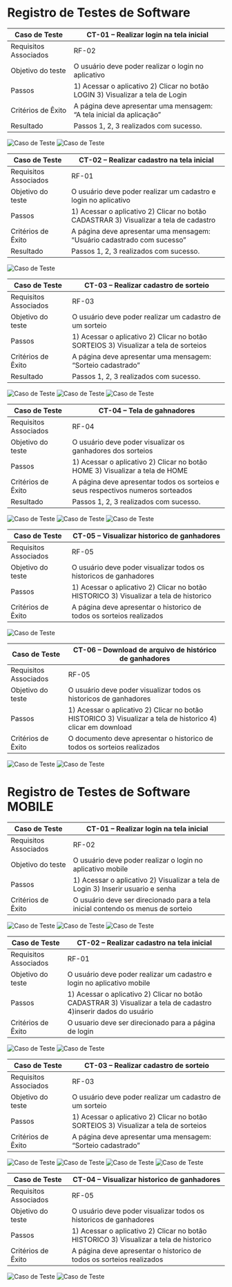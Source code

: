 # Registro de Testes de Software

|Caso de Teste            | CT-01 – Realizar login na tela inicial  |
|-------------------------|-----------------------------------------|
|Requisitos Associados    | RF-02                                   |
|Objetivo do teste        |O usuário deve poder realizar o login no aplicativo |
|Passos                   | 1) Acessar o aplicativo 2) Clicar no botão LOGIN 3) Visualizar a tela de Login |
|Critérios de Êxito       |A página deve apresentar uma mensagem: “A tela inicial da aplicação” |
|Resultado                | Passos 1, 2, 3  realizados com sucesso.  |
![Caso de Teste](img/registrodeteste/ct-01.JPG)
![Caso de Teste](img/registrodeteste/ct-01-1.JPG)


|Caso de Teste            | CT-02 – Realizar cadastro na tela inicial |
|-------------------------|-----------------------------------------|
|Requisitos Associados    | RF-01                                   |
|Objetivo do teste        |O usuário deve poder realizar um cadastro e login no aplicativo |
|Passos                   | 1) Acessar o aplicativo 2) Clicar no botão CADASTRAR 3) Visualizar a tela de cadastro |
|Critérios de Êxito       |A página deve apresentar uma mensagem: “Usuário cadastrado com sucesso” |
|Resultado                | Passos 1, 2, 3  realizados com sucesso.  |
![Caso de Teste](img/registrodeteste/ct-02.JPG)


|Caso de Teste            | CT-03 – Realizar cadastro de sorteio |
|-------------------------|-----------------------------------------|
|Requisitos Associados    | RF-03                                   |
|Objetivo do teste        |O usuário deve poder realizar um cadastro de um sorteio |
|Passos                   | 1) Acessar o aplicativo 2) Clicar no botão SORTEIOS 3) Visualizar a tela de sorteios |
|Critérios de Êxito       |A página deve apresentar uma mensagem: “Sorteio cadastrado” |
|Resultado                | Passos 1, 2, 3  realizados com sucesso.  |
![Caso de Teste](img/registrodeteste/ct-03.JPG)
![Caso de Teste](img/registrodeteste/ct-03-1.JPG)
![Caso de Teste](img/registrodeteste/ct-03-2.JPG)

|Caso de Teste            | CT-04 – Tela de gahnadores |
|-------------------------|-----------------------------------------|
|Requisitos Associados    | RF-04                                   |
|Objetivo do teste        |O usuário deve poder visualizar os ganhadores dos sorteios |
|Passos                   | 1) Acessar o aplicativo 2) Clicar no botão HOME 3) Visualizar a tela de HOME |
|Critérios de Êxito       |A página deve apresentar todos os sorteios e seus respectivos numeros sorteados |
|Resultado                | Passos 1, 2, 3  realizados com sucesso.  |
![Caso de Teste](img/registrodeteste/ct-04.JPG)
![Caso de Teste](img/registrodeteste/ct-04-1.JPG)
![Caso de Teste](img/registrodeteste/ct-04-2.JPG)

|Caso de Teste            | CT-05 – Visualizar historico de ganhadores |
|-------------------------|-----------------------------------------|
|Requisitos Associados    | RF-05                                   |
|Objetivo do teste        |O usuário deve poder visualizar todos os historicos de ganhadores |
|Passos                   | 1) Acessar o aplicativo 2) Clicar no botão HISTORICO 3) Visualizar a tela de historico |
|Critérios de Êxito       |A página deve apresentar o historico de todos os sorteios realizados |
![Caso de Teste](img/registrodeteste/ct-05.JPG)

|Caso de Teste            | CT-06 – Download de arquivo de histórico de ganhadores |
|-------------------------|-----------------------------------------|
|Requisitos Associados    | RF-05                                   |
|Objetivo do teste        |O usuário deve poder visualizar todos os historicos de ganhadores |
|Passos                   | 1) Acessar o aplicativo 2) Clicar no botão HISTORICO 3) Visualizar a tela de historico 4) clicar em download|
|Critérios de Êxito       |O documento deve apresentar o historico de todos os sorteios realizados |
![Caso de Teste](img/registrodeteste/ct-06.JPG)
![Caso de Teste](img/registrodeteste/ct-06-1.JPG)


# Registro de Testes de Software MOBILE

|Caso de Teste            | CT-01 – Realizar login na tela inicial  |
|-------------------------|-----------------------------------------|
|Requisitos Associados    | RF-02                                   |
|Objetivo do teste        |O usuário deve poder realizar o login no aplicativo mobile |
|Passos                   | 1) Acessar o aplicativo 2) Visualizar a tela de Login 3) Inserir usuario e senha|
|Critérios de Êxito       |O usuário deve ser direcionado para a tela inicial contendo os menus de sorteio |
![Caso de Teste](img/registroMobile/CT-01Mobile.JPG)
![Caso de Teste](img/registroMobile/CT-01.1MOBILE.JPG)
![Caso de Teste](img/registroMobile/CT-01.2MOBILE.JPG)

|Caso de Teste            | CT-02 – Realizar cadastro na tela inicial |
|-------------------------|-----------------------------------------|
|Requisitos Associados    | RF-01                                   |
|Objetivo do teste        |O usuário deve poder realizar um cadastro e login no aplicativo mobile |
|Passos                   | 1) Acessar o aplicativo 2) Clicar no botão CADASTRAR 3) Visualizar a tela de cadastro 4)inserir dados do usuário |
|Critérios de Êxito       |O usuario deve ser direcionado para a página de login |
![Caso de Teste](img/registroMobile/CT-01Mobile.JPG)
![Caso de Teste](img/registroMobile/CT-02MOBILE.JPG)

|Caso de Teste            | CT-03 – Realizar cadastro de sorteio |
|-------------------------|-----------------------------------------|
|Requisitos Associados    | RF-03                                   |
|Objetivo do teste        |O usuário deve poder realizar um cadastro de um sorteio |
|Passos                   | 1) Acessar o aplicativo 2) Clicar no botão SORTEIOS 3) Visualizar a tela de sorteios |
|Critérios de Êxito       |A página deve apresentar uma mensagem: “Sorteio cadastrado” |
![Caso de Teste](img/registroMobile/CT-01Mobile.JPG)
![Caso de Teste](img/registroMobile/CT-03MOBILE.JPG)
![Caso de Teste](img/registroMobile/CT-03.1MOBILE.JPG)
![Caso de Teste](img/registroMobile/CT-03.2MOBILE.JPG)

|Caso de Teste            | CT-04 – Visualizar historico de ganhadores |
|-------------------------|-----------------------------------------|
|Requisitos Associados    | RF-05                                   |
|Objetivo do teste        |O usuário deve poder visualizar todos os historicos de ganhadores |
|Passos                   | 1) Acessar o aplicativo 2) Clicar no botão HISTORICO 3) Visualizar a tela de historico |
|Critérios de Êxito       |A página deve apresentar o historico de todos os sorteios realizados |
![Caso de Teste](img/registroMobile/CT-01Mobile.JPG)
![Caso de Teste](img/registroMobile/CT-04MOBILE.JPG)